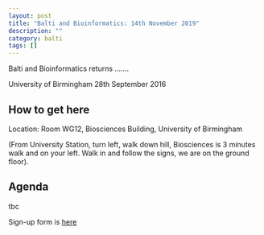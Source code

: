 ```yaml
---
layout: post
title: "Balti and Bioinformatics: 14th November 2019"
description: ""
category: balti
tags: []
---
```


Balti and Bioinformatics returns .......

University of Birmingham
28th September 2016

## How to get here

Location: Room WG12, Biosciences Building, University of Birmingham

(From University Station, turn left, walk down hill, Biosciences is 3 minutes walk and on your
left. Walk in and follow the signs, we are on the ground floor).

## Agenda

tbc

Sign-up form is [here](https://forms.gle/kz6DMVKouijKRP7XA)


